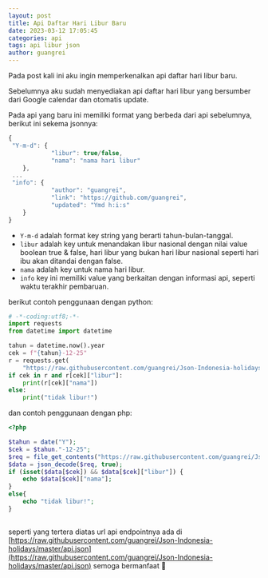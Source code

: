 ```yaml
---
layout: post
title: Api Daftar Hari Libur Baru
date: 2023-03-12 17:05:45
categories: api
tags: api libur json
author: guangrei
---
```


Pada post kali ini aku ingin memperkenalkan api daftar hari libur baru.

Sebelumnya aku sudah menyediakan api daftar hari libur yang bersumber dari Google calendar dan otomatis update.

Pada api yang baru ini memiliki format yang berbeda dari api sebelumnya, berikut ini sekema jsonnya:

```javascript
{
 "Y-m-d": {
 			"libur": true/false,
 			"nama": "nama hari libur"
 	},
 ...
 "info": {
 			"author": "guangrei",
 			"link": "https://github.com/guangrei",
 			"updated": "Ymd h:i:s"
 	}
}
```

- `Y-m-d` adalah format key string yang berarti tahun-bulan-tanggal.
 - `libur` adalah key untuk menandakan libur nasional dengan nilai value boolean true & false, hari libur yang bukan hari libur nasional seperti hari ibu akan ditandai dengan false.
  - `nama` adalah key untuk nama hari libur.
- `info` key ini memiliki value yang berkaitan dengan informasi api, seperti waktu terakhir pembaruan.

berikut contoh penggunaan dengan python:

```python
# -*-coding:utf8;-*-
import requests
from datetime import datetime

tahun = datetime.now().year
cek = f"{tahun}-12-25"
r = requests.get(
    "https://raw.githubusercontent.com/guangrei/Json-Indonesia-holidays/master/api.json").json()
if cek in r and r[cek]["libur"]:
    print(r[cek]["nama"])
else:
    print("tidak libur!")

```

dan contoh penggunaan dengan php:
```php
<?php

$tahun = date("Y");
$cek = $tahun."-12-25";
$req = file_get_contents("https://raw.githubusercontent.com/guangrei/Json-Indonesia-holidays/master/api.json");
$data = json_decode($req, true);
if (isset($data[$cek]) && $data[$cek]["libur"]) {
    echo $data[$cek]["nama"];
}
else{
    echo "tidak libur!";
}
    
```

seperti yang tertera diatas url api endpointnya ada di [https://raw.githubusercontent.com/guangrei/Json-Indonesia-holidays/master/api.json](https://raw.githubusercontent.com/guangrei/Json-Indonesia-holidays/master/api.json) semoga bermanfaat 